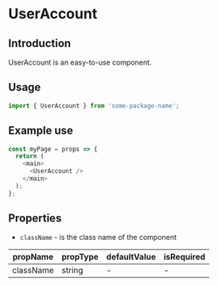 # UserAccount

<!-- STORY -->

## Introduction

UserAccount is an easy-to-use component.

## Usage

```javascript
import { UserAccount } from 'some-package-name';
```

## Example use

```javascript
const myPage = props => {
  return (
    <main>
      <UserAccount />
    </main>
  );
};
```

## Properties

- `className` - is the class name of the component

| propName  | propType | defaultValue | isRequired |
| --------- | -------- | ------------ | ---------- |
| className | string   | -            | -          |
